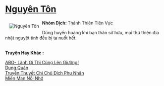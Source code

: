 <a href="https://utruyen.com/nguyen-ton/14284/" title="Nguyên Tôn"><h1>Nguyên Tôn</h1></a><div style="display:table"><img align="right" style="float: left; padding: 10px;" src="https://utruyen.com/images/story/200x260/nguyen-ton.jpg" alt="Nguyên Tôn"><b>Nhóm Dịch: </b>Thánh Thiên Tiên Vực<p></p>Dùng huyền hoàng khí bạn thân sở hữu, mọi thứ thiện địa nhật nguyệt tinh đều bị ta nuốt hết.</div><p><br><b>Truyện Hay Khác :</b></p><a href="https://utruyen.com/abo-lanh-gi-thi-cung-len-giuong/19407/" alt="ABO- Lãnh Gì Thì Cũng Lên Giường!">ABO- Lãnh Gì Thì Cũng Lên Giường!</a><br/><a href="https://dammyh.wordpress.com/2019/11/07/dung-quan/" alt="Dung Quân">Dung Quân</a><br/><a href="https://github.com/quanluxury/truyenhot/tree/master/truyenhay/8815/" alt="Truyền Thuyết Chi Chủ Đích Phu Nhân">Truyền Thuyết Chi Chủ Đích Phu Nhân</a><br/><a href="https://www.flickr.com/photos/184340401@N07/48731593703/" alt="Miên Man Nỗi Nhớ">Miên Man Nỗi Nhớ</a><br/>